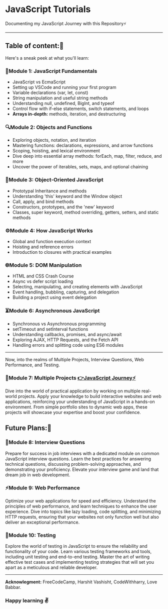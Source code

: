 # JavaScript Tutorials
Documenting my JavaScript Journey with this Repository⚡
<hr>

## Table of content:📖
Here's a sneak peek at what you'll learn:

###  🚀Module 1: JavaScript Fundamentals
- JavaScript vs EcmaScript
- Setting up VSCode and running your first program
- Variable declarations (var, let, const)
- String manipulation and useful string methods
- Understanding null, undefined, BigInt, and typeof
- Control flow with if-else statements, switch statements, and loops
- **Arrays in-depth:** methods, iteration, and destructuring

### 🔍Module 2: Objects and Functions
- Exploring objects, notation, and iteration
- Mastering functions: declarations, expressions, and arrow functions
- Scoping, hoisting, and lexical environment
- Dive deep into essential array methods: forEach, map, filter, reduce, and more
- Uncover the power of iterables, sets, maps, and optional chaining

### 🔄Module 3: Object-Oriented JavaScript
- Prototypal Inheritance and methods
- Understanding 'this' keyword and the Window object
- Call, apply, and bind methods
- Constructors, prototypes, and the 'new' keyword
- Classes, super keyword, method overriding, getters, setters, and static methods

### ⚙️Module 4: How JavaScript Works
- Global and function execution context
- Hoisting and reference errors
- Introduction to closures with practical examples

### 🌐Module 5: DOM Manipulation
- HTML and CSS Crash Course
- Async vs defer script loading
- Selecting, manipulating, and creating elements with JavaScript
- Event handling, bubbling, capturing, and delegation
- Building a project using event delegation

### ⏳Module 6: Asynchronous JavaScript
- Synchronous vs Asynchronous programming
- setTimeout and setInterval functions
- Understanding callbacks, promises, and async/await
- Exploring AJAX, HTTP Requests, and the Fetch API
- Handling errors and splitting code using ES6 modules

<hr>

Now, into the realms of Multiple Projects, Interview Questions, Web Performance, and Testing.
### 🚀Module 7: Multiple Projects <a href="https://hnsharma-07.github.io/JavaScript-Journey/">👉JavaScript Journey⚡</a>
Dive into the world of practical application by working on multiple real-world projects. Apply your knowledge to build interactive websites and web applications, reinforcing your understanding of JavaScript in a hands-on environment. From simple portfolio sites to dynamic web apps, these projects will showcase your expertise and boost your confidence.

## Future Plans:🎯
### 💼Module 8: Interview Questions
Prepare for success in job interviews with a dedicated module on common JavaScript interview questions. Learn the best practices for answering technical questions, discussing problem-solving approaches, and demonstrating your proficiency. Elevate your interview game and land that dream job in web development.

### ⚡Module 9: Web Performance
Optimize your web applications for speed and efficiency. Understand the principles of web performance, and learn techniques to enhance the user experience. Dive into topics like lazy loading, code splitting, and minimizing HTTP requests, ensuring that your websites not only function well but also deliver an exceptional performance.

### 🧪Module 10: Testing
Explore the world of testing in JavaScript to ensure the reliability and functionality of your code. Learn various testing frameworks and tools, including unit testing and end-to-end testing. Master the art of writing effective test cases and implementing testing strategies that will set you apart as a meticulous and reliable developer.
<hr>

**Acknowlegment:** FreeCodeCamp, Harshit Vashisht, CodeWithharry, Love Babbar.

### Happy learning ✌️

